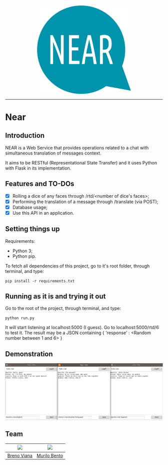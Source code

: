 <p align="center"><img src ="img/logo.png" width="300px"/></p>

---

# Near

## Introduction

NEAR is a Web Service that provides operations related to a chat with simultaneous translation of messages context.

It aims to be RESTful (Representational State Transfer) and it uses Python with Flask in its implementation.

## Features and TO-DOs

- [x] Rolling a dice of any faces through /rtd/<number of dice's faces>;
- [x] Performing the translation of a message through /translate (via POST);
- [x] Database usage;
- [x] Use this API in an application.

## Setting things up

Requirements:

* Python 3;
* Python pip.

To fetch all dependencies of this project, go to it's root folder, through terminal, and type:

```
pip install -r requirements.txt
```

## Running as it is and trying it out

Go to the root of the project, through terminal, and type:

```
python run.py
```

It will start listening at localhost:5000 (I guess). Go to localhost:5000/rtd/6 to test it. The result may be a JSON containing { 'response' : <Random number between 1 and 6> }

## Demonstration

![Demonstration](img/demo.png)

## Team

[<img src="https://avatars2.githubusercontent.com/u/17532418?v=3&s=400" width="100"/>](https://github.com/brenov) | [<img src="https://avatars1.githubusercontent.com/u/6081758?s=400&v=4" width="100"/>](https://github.com/murilobnt)
---|---
[Breno Viana](https://github.com/brenov) | [Murilo Bento](https://github.com/murilobnt)
